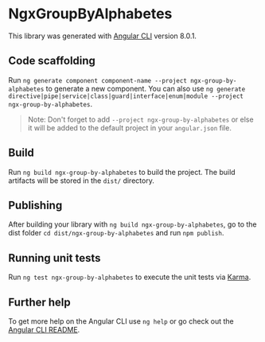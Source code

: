 # NgxGroupByAlphabetes

This library was generated with [Angular CLI](https://github.com/angular/angular-cli) version 8.0.1.

## Code scaffolding

Run `ng generate component component-name --project ngx-group-by-alphabetes` to generate a new component. You can also use `ng generate directive|pipe|service|class|guard|interface|enum|module --project ngx-group-by-alphabetes`.
> Note: Don't forget to add `--project ngx-group-by-alphabetes` or else it will be added to the default project in your `angular.json` file. 

## Build

Run `ng build ngx-group-by-alphabetes` to build the project. The build artifacts will be stored in the `dist/` directory.

## Publishing

After building your library with `ng build ngx-group-by-alphabetes`, go to the dist folder `cd dist/ngx-group-by-alphabetes` and run `npm publish`.

## Running unit tests

Run `ng test ngx-group-by-alphabetes` to execute the unit tests via [Karma](https://karma-runner.github.io).

## Further help

To get more help on the Angular CLI use `ng help` or go check out the [Angular CLI README](https://github.com/angular/angular-cli/blob/master/README.md).
